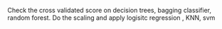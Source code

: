 Check the cross validated score on decision trees, bagging classifier, random forest. Do the scaling and apply logisitc regression , KNN, svm
